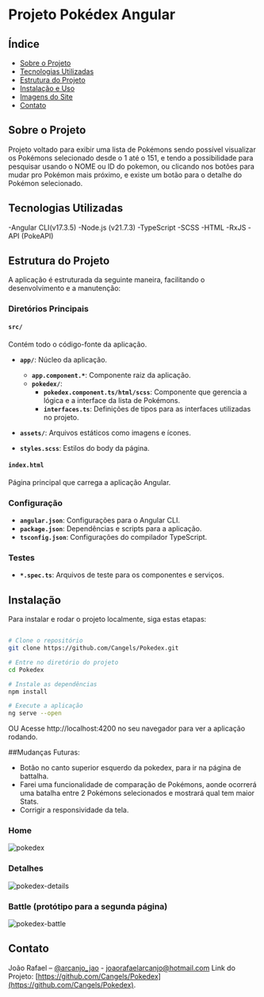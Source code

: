 # Projeto Pokédex Angular

## Índice
- [Sobre o Projeto](#sobre-o-projeto)
- [Tecnologias Utilizadas](#tecnologias-utilizadas)
- [Estrutura do Projeto](#estrutura-do-projeto)
- [Instalação e Uso](#instalação)
- [Imagens do Site](#home)
- [Contato](#contato)


## Sobre o Projeto

Projeto voltado para exibir uma lista de Pokémons sendo possível visualizar os Pokémons selecionado desde o 1 até o 151, e tendo a possibilidade para pesquisar usando o NOME ou ID do pokemon, ou clicando nos botões para mudar pro Pokémon mais próximo, e existe um botão para o detalhe do Pokémon selecionado.


## Tecnologias Utilizadas

-Angular CLI(v17.3.5)
-Node.js (v21.7.3)
-TypeScript
-SCSS
-HTML
-RxJS
-API (PokeAPI)


## Estrutura do Projeto

A aplicação é estruturada da seguinte maneira, facilitando o desenvolvimento e a manutenção:

### Diretórios Principais

#### `src/`
Contém todo o código-fonte da aplicação.

- **`app/`**: Núcleo da aplicação.
  - **`app.component.*`**: Componente raiz da aplicação.
  - **`pokedex/`**:
    - **`pokedex.component.ts/html/scss`**: Componente que gerencia a lógica e a interface da lista de Pokémons.
    - **`interfaces.ts`**: Definições de tipos para as interfaces utilizadas no projeto.

- **`assets/`**: Arquivos estáticos como imagens e ícones.

- **`styles.scss`**: Estilos do body da página.

#### `index.html`
Página principal que carrega a aplicação Angular.

### Configuração

- **`angular.json`**: Configurações para o Angular CLI.
- **`package.json`**: Dependências e scripts para a aplicação.
- **`tsconfig.json`**: Configurações do compilador TypeScript.

### Testes

- **`*.spec.ts`**: Arquivos de teste para os componentes e serviços.


## Instalação

Para instalar e rodar o projeto localmente, siga estas etapas:

```bash

# Clone o repositório
git clone https://github.com/Cangels/Pokedex.git

# Entre no diretório do projeto
cd Pokedex

# Instale as dependências
npm install

# Execute a aplicação
ng serve --open
```
OU
Acesse http://localhost:4200 no seu navegador para ver a aplicação rodando.


##Mudanças Futuras: 
- Botão no canto superior esquerdo da pokedex, para ir na página de battalha.
- Farei uma funcionalidade de comparação de Pokémons, aonde ocorrerá uma batalha entre 2 Pokémons selecionados e mostrará qual tem maior Stats.
- Corrigir a responsividade da tela.

### Home
![pokedex](https://github.com/Cangels/Pokedex/assets/116917314/84fb23cb-d652-4200-a5ad-10e36b76088f)

### Detalhes
![pokedex-details](https://github.com/Cangels/Pokedex/assets/116917314/81736afb-0ae8-4654-a80b-1d9c8cacff71)

### Battle (protótipo para a segunda página)
![pokedex-battle](https://github.com/Cangels/Pokedex/assets/116917314/6fbca864-3211-4e8d-b4cc-ebbf41873f3f)


## Contato


João Rafael – [@arcanjo_jao](https://www.instagram.com/arcanjo_jao/) - joaorafaelarcanjo@hotmail.com
Link do Projeto: [https://github.com/Cangels/Pokedex](https://github.com/Cangels/Pokedex).

